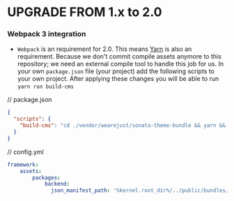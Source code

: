 UPGRADE FROM 1.x to 2.0
=======================

### Webpack 3 integration

 * `Webpack` is an requirement for 2.0. This means [Yarn](https://yarnpkg.com/lang/en/) is also an requirement. Because we don't commit compile assets anymore to this repository; we need an external compile tool to handle this job for us. In your own `package.json` file (your project) add the following scripts to your own project. After applying these changes you will be able to run `yarn run build-cms`


// package.json
```json
{
  "scripts": {
    "build-cms": "cd ./vendor/wearejust/sonata-theme-bundle && yarn && yarn run build",
  }
}
```

// config.yml

```yml
framework:
    assets:
        packages:
            backend:
              json_manifest_path: '%kernel.root_dir%/../public/bundles/justsonatatheme/build/manifest.json' 
```
